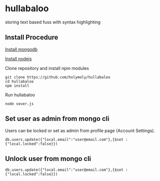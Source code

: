hullabaloo
==========

storing text based fuss with syntax highlighting

Install Procedure
-----------------

[Install mongodb](http://docs.mongodb.org/manual/installation/)

[Install nodejs](http://nodejs.org/)

Clone repository and install npm modules
```
git clone https://github.com/holymoly/hullabaloo
cd hullabaloo
npm install
```
Run hullabaloo
```
node sever.js
```

Set user as admin from mongo cli
--------------------------

Users can be locked or set as admin from profile page (Account Settings).
```
db.users.update({"local.email":"user@email.com"},{$set : {"local.locked":false}})
```

Unlock user from mongo cli
--------------------------

```
db.users.update({"local.email":"user@email.com"},{$set : {"local.locked":false}})
```

